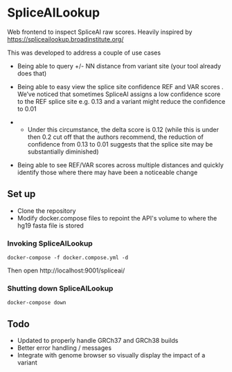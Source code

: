 # SpliceAILookup

Web frontend to inspect SpliceAI raw scores. Heavily inspired by https://spliceailookup.broadinstitute.org/

This was developed to address a couple of use cases

* Being able to query +/- NN distance from variant site (your tool already does that)

* Being able to easy view the splice site confidence REF and VAR scores . We’ve noticed that sometimes SpliceAI assigns a low confidence score to the REF splice site e.g. 0.13 and a variant might reduce the confidence to 0.01

* - Under this circumstance, the delta score is 0.12 (while this is under then 0.2 cut off that the authors recommend, the reduction of confidence from 0.13 to 0.01 suggests that the splice site may be substantially diminished)

* Being able to see REF/VAR scores across multiple distances and quickly identify those where there may have been a noticeable change


## Set up
* Clone the repository
* Modify docker.compose files to repoint the API's volume to where the hg19 fasta file is stored

### Invoking SpliceAILookup
```docker-compose -f docker.compose.yml -d```

Then open http://localhost:9001/spliceai/


### Shutting down SpliceAILookup
```docker-compose down```


## Todo
* Updated to properly handle GRCh37 and GRCh38 builds
* Better error handling / messages
* Integrate with genome browser so visually display the impact of a variant
